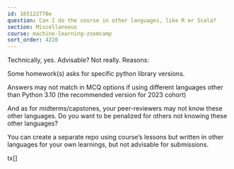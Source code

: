 ```yaml
---
id: 165122776e
question: Can I do the course in other languages, like R or Scala?
section: Miscellaneous
course: machine-learning-zoomcamp
sort_order: 4220
---
```


Technically, yes. Advisable? Not really. Reasons:

Some homework(s) asks for specific python library versions.

Answers may not match in MCQ options if using different languages other than Python 3.10 (the recommended version for 2023 cohort)

And as for midterms/capstones, your peer-reviewers may not know these other languages. Do you want to be penalized for others not knowing these other languages?

You can create a separate repo using course’s lessons but written in other languages for your own learnings, but not advisable for submissions.

tx[]

